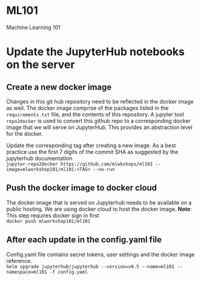 # ML101
Machine Learning 101

# Update the JupyterHub notebooks on the server

## Create a new docker image
Changes in this git hub repository need to be reflected in the docker image as well. The docker image comprise of the packages listed in the `requirements.txt` file, and the contents of this repository. A jupyter tool `repo2docker` is used to convert this github repo to a corresponding docker image that we will serve on JupyterHub. This provides an abstraction level for the docker.<br>

Update the corresponding tag after creating a new image. As a best practice use the first 7 digits of the commit SHA as suggested by the jupyterhub documentation<br>
```jupyter-repo2docker https://github.com/mlwkshops/ml101 --image=mlworkshop101/ml101:<TAG> --no-run```
  
## Push the docker image to docker cloud
The docker image that is served on Jupyterhub needs to be available on a public hosting. We are using docker cloud to host the docker image.
**Note**: This step requires docker sign in first<br>
```docker push mlworkshop101/ml101```

## After each update in the config.yaml file 
Config.yaml file contains secret tokens, user settings and the docker image reference.<br>
```helm upgrade jupyterhub/jupyterhub --version=v0.5 --name=ml101 --namespace=ml101 -f config.yaml```
